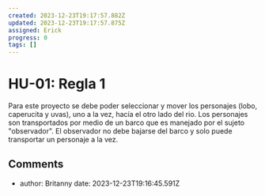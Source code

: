 ```yaml
---
created: 2023-12-23T19:17:57.882Z
updated: 2023-12-23T19:17:57.875Z
assigned: Erick
progress: 0
tags: []
---
```


# HU-01: Regla 1

Para este proyecto se debe poder seleccionar y mover los personajes (lobo, caperucita y uvas), uno a la vez, hacía el otro lado del rio. Los personajes son transportados por medio de un barco que es manejado por el sujeto "observador". El observador no debe bajarse del barco y solo puede transportar un personaje a la vez.

## Comments

- author: Britanny 
  date: 2023-12-23T19:16:45.591Z
  
